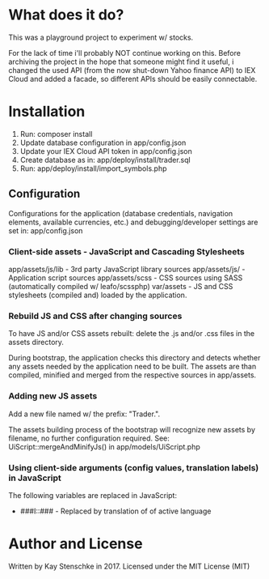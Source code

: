 # What does it do?

This was a playground project to experiment w/ stocks.

For the lack of time i'll probably NOT continue working on this.
Before archiving the project in the hope that someone might find it useful, 
i changed the used API (from the now shut-down Yahoo finance API) to IEX Cloud and added a facade, 
so different APIs should be easily connectable.


# Installation

1. Run: composer install
2. Update database configuration in app/config.json
3. Update your IEX Cloud API token in app/config.json
3. Create database as in: app/deploy/install/trader.sql
4. Run: app/deploy/install/import_symbols.php


## Configuration

Configurations for the application (database credentials, navigation elements, available currencies, etc.) 
and debugging/developer settings are set in: app/config.json  


### Client-side assets - JavaScript and Cascading Stylesheets
   
app/assets/js/lib - 3rd party JavaScript library sources
app/assets/js/    - Application script sources
app/assets/scss   - CSS sources using SASS (automatically compiled w/ leafo/scssphp)
var/assets        - JS and CSS stylesheets (compiled and) loaded by the application.


### Rebuild JS and CSS after changing sources

To have JS and/or CSS assets rebuilt: delete the .js and/or .css files in the assets directory.

During bootstrap, the application checks this directory and detects whether any assets
needed by the application need to be built. The assets are than compiled, minified and merged 
from the respective sources in app/assets.


### Adding new JS assets

Add a new file named w/ the prefix: "Trader.".

The assets building process of the bootstrap will recognize new assets by filename, 
no further configuration required.
See: UiScript::mergeAndMinifyJs() in app/models/UiScript.php 


### Using client-side arguments (config values, translation labels) in JavaScript

The following variables are replaced in JavaScript:

* ###I::<i18n-message>###   - Replaced by translation of <i18n-message> of active language


# Author and License

Written by Kay Stenschke in 2017. Licensed under the MIT License (MIT)
